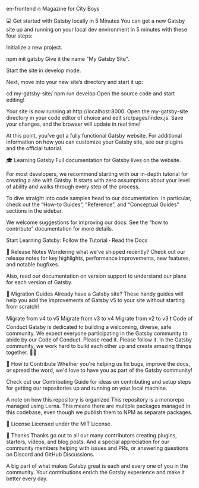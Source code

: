 en-frontend 🔥
Magazine for City Boys

💻 Get started with Gatsby locally in 5 Minutes
You can get a new Gatsby site up and running on your local dev environment in 5 minutes with these four steps:

Initialize a new project.

npm init gatsby
Give it the name "My Gatsby Site".

Start the site in develop mode.

Next, move into your new site’s directory and start it up:

cd my-gatsby-site/
npm run develop
Open the source code and start editing!

Your site is now running at http://localhost:8000. Open the my-gatsby-site directory in your code editor of choice and edit src/pages/index.js. Save your changes, and the browser will update in real time!

At this point, you’ve got a fully functional Gatsby website. For additional information on how you can customize your Gatsby site, see our plugins and the official tutorial.

🎓 Learning Gatsby
Full documentation for Gatsby lives on the website.

For most developers, we recommend starting with our in-depth tutorial for creating a site with Gatsby. It starts with zero assumptions about your level of ability and walks through every step of the process.

To dive straight into code samples head to our documentation. In particular, check out the “How-to Guides”, “Reference”, and “Conceptual Guides” sections in the sidebar.

We welcome suggestions for improving our docs. See the “how to contribute” documentation for more details.

Start Learning Gatsby: Follow the Tutorial · Read the Docs

🚢 Release Notes
Wondering what we've shipped recently? Check out our release notes for key highlights, performance improvements, new features, and notable bugfixes.

Also, read our documentation on version support to understand our plans for each version of Gatsby.

💼 Migration Guides
Already have a Gatsby site? These handy guides will help you add the improvements of Gatsby v5 to your site without starting from scratch!

Migrate from v4 to v5
Migrate from v3 to v4
Migrate from v2 to v3
❗ Code of Conduct
Gatsby is dedicated to building a welcoming, diverse, safe community. We expect everyone participating in the Gatsby community to abide by our Code of Conduct. Please read it. Please follow it. In the Gatsby community, we work hard to build each other up and create amazing things together. 💪💜

🤝 How to Contribute
Whether you're helping us fix bugs, improve the docs, or spread the word, we'd love to have you as part of the Gatsby community!

Check out our Contributing Guide for ideas on contributing and setup steps for getting our repositories up and running on your local machine.

A note on how this repository is organized
This repository is a monorepo managed using Lerna. This means there are multiple packages managed in this codebase, even though we publish them to NPM as separate packages.

📝 License
Licensed under the MIT License.

💜 Thanks
Thanks go out to all our many contributors creating plugins, starters, videos, and blog posts. And a special appreciation for our community members helping with issues and PRs, or answering questions on Discord and GitHub Discussions.

A big part of what makes Gatsby great is each and every one of you in the community. Your contributions enrich the Gatsby experience and make it better every day.
